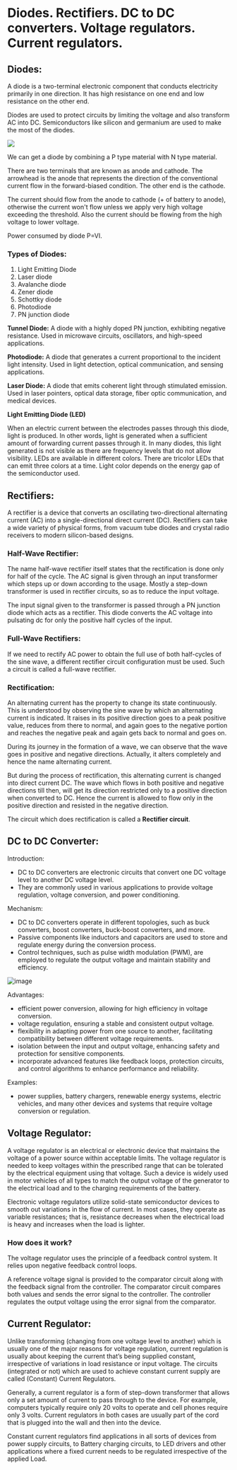 ﻿# <a name="_5hz9foxy4t6d"></a>**Diodes. Rectifiers. DC to DC converters. Voltage regulators. Current regulators.**
## <a name="_p2uk4xl36pgi"></a>**Diodes:**
A diode is a two-terminal electronic component that conducts electricity primarily in one direction. It has high resistance on one end and low resistance on the other end.

Diodes are used to protect circuits by limiting the voltage and also transform AC into DC. Semiconductors like silicon and germanium are used to make the most of the diodes.

![](Aspose.Words.8d449dfa-7070-4593-b476-884127e421df.001.png)

We can get a diode by combining a P type material with N type material.

There are two terminals that are known as anode and cathode. The arrowhead is the anode that represents the direction of the conventional current flow in the forward-biased condition. The other end is the cathode.

The current should flow from the anode to cathode (+ of battery to anode), otherwise the current won't flow unless we apply very high voltage exceeding the threshold. Also the current should be flowing from the high voltage to lower voltage.

Power consumed by diode P=VI.

### <a name="_g7iyf3snf0tc"></a>**Types of Diodes:**
1. Light Emitting Diode
1. Laser diode
1. Avalanche diode
1. Zener diode
1. Schottky diode
1. Photodiode
1. PN junction diode

**Tunnel Diode:** A diode with a highly doped PN junction, exhibiting negative resistance. Used in microwave circuits, oscillators, and high-speed applications.

**Photodiode:** A diode that generates a current proportional to the incident light intensity. Used in light detection, optical communication, and sensing applications.

**Laser Diode:** A diode that emits coherent light through stimulated emission. Used in laser pointers, optical data storage, fiber optic communication, and medical devices.

**Light Emitting Diode (LED)**

When an electric current between the electrodes passes through this diode, light is produced. In other words, light is generated when a sufficient amount of forwarding current passes through it. In many diodes, this light generated is not visible as there are frequency levels that do not allow visibility. LEDs are available in different colors. There are tricolor LEDs that can emit three colors at a time. Light color depends on the energy gap of the semiconductor used.
## <a name="_xeaprzo2v8a3"></a>**Rectifiers:**
A rectifier is a device that converts an oscillating two-directional alternating current (AC) into a single-directional direct current (DC). Rectifiers can take a wide variety of physical forms, from vacuum tube diodes and crystal radio receivers to modern silicon-based designs.
### <a name="_aegwbfee5cco"></a>**Half-Wave Rectifier:**
The name half-wave rectifier itself states that the rectification is done only for half of the cycle. The AC signal is given through an input transformer which steps up or down according to the usage. Mostly a step-down transformer is used in rectifier circuits, so as to reduce the input voltage.

The input signal given to the transformer is passed through a PN junction diode which acts as a rectifier. This diode converts the AC voltage into pulsating dc for only the positive half cycles of the input.
### <a name="_lr4aktl30ujk"></a>**Full-Wave Rectifiers:**
If we need to rectify AC power to obtain the full use of both half-cycles of the sine wave, a different rectifier circuit configuration must be used. Such a circuit is called a full-wave rectifier.
### <a name="_b8a95p3erf9u"></a>**Rectification:**
An alternating current has the property to change its state continuously. This is understood by observing the sine wave by which an alternating current is indicated. It raises in its positive direction goes to a peak positive value, reduces from there to normal, and again goes to the negative portion and reaches the negative peak and again gets back to normal and goes on.

During its journey in the formation of a wave, we can observe that the wave goes in positive and negative directions. Actually, it alters completely and hence the name alternating current.

But during the process of rectification, this alternating current is changed into direct current DC. The wave which flows in both positive and negative directions till then, will get its direction restricted only to a positive direction when converted to DC. Hence the current is allowed to flow only in the positive direction and resisted in the negative direction.

The circuit which does rectification is called a **Rectifier circuit**.
## <a name="_auhqaqs1w9wg"></a>**DC to DC Converter:**
Introduction:
- DC to DC converters are electronic circuits that convert one DC voltage level to another DC voltage level.
- They are commonly used in various applications to provide voltage regulation, voltage conversion, and power conditioning.

Mechanism:
- DC to DC converters operate in different topologies, such as buck converters, boost converters, buck-boost converters, and more.
- Passive components like inductors and capacitors are used to store and regulate energy during the conversion process.
- Control techniques, such as pulse width modulation (PWM), are employed to regulate the output voltage and maintain stability and efficiency.

![image](https://github.com/Darwish-md/State-Exam-2023/assets/72353586/c6f26716-2516-48c2-889e-1e1a0c885594)

Advantages:
- efficient power conversion, allowing for high efficiency in voltage conversion.
- voltage regulation, ensuring a stable and consistent output voltage.
- flexibility in adapting power from one source to another, facilitating compatibility between different voltage requirements.
- isolation between the input and output voltage, enhancing safety and protection for sensitive components.
- incorporate advanced features like feedback loops, protection circuits, and control algorithms to enhance performance and reliability.

Examples:
- power supplies, battery chargers, renewable energy systems, electric vehicles, and many other devices and systems that require voltage conversion or regulation.

## <a name="_ewlgnenjq0gn"></a>**Voltage Regulator:**
A voltage regulator is an electrical or electronic device that maintains the voltage of a power source within acceptable limits. The voltage regulator is needed to keep voltages within the prescribed range that can be tolerated by the electrical equipment using that voltage. Such a device is widely used in motor vehicles of all types to match the output voltage of the generator to the electrical load and to the charging requirements of the battery.

Electronic voltage regulators utilize solid-state semiconductor devices to smooth out variations in the flow of current. In most cases, they operate as variable resistances; that is, resistance decreases when the electrical load is heavy and increases when the load is lighter.
### <a name="_b4rdeoaj905x"></a>**How does it work?**
The voltage regulator uses the principle of a feedback control system. It relies upon negative feedback control loops.

A reference voltage signal is provided to the comparator circuit along with the feedback signal from the controller. The comparator circuit compares both values and sends the error signal to the controller. The controller regulates the output voltage using the error signal from the comparator.
## <a name="_z6eiyg4oddc"></a>**Current Regulator:**
Unlike transforming (changing from one voltage level to another) which is usually one of the major reasons for voltage regulation, current regulation is usually about keeping the current that’s being supplied constant, irrespective of variations in load resistance or input voltage. The circuits (integrated or not) which are used to achieve constant current supply are called (Constant) Current Regulators.

Generally, a current regulator is a form of step-down transformer that allows only a set amount of current to pass through to the device. For example, computers typically require only 20 volts to operate and cell phones require only 3 volts. Current regulators in both cases are usually part of the cord that is plugged into the wall and then into the device.

Constant current regulators find applications in all sorts of devices from power supply circuits, to Battery charging circuits, to LED drivers and other applications where a fixed current needs to be regulated irrespective of the applied Load.
